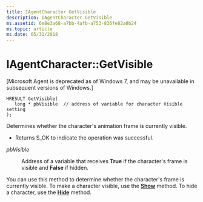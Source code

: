 ```yaml
---
title: IAgentCharacter GetVisible
description: IAgentCharacter GetVisible
ms.assetid: 6e8e3a68-a7bb-4afb-a753-836fe82a0b24
ms.topic: article
ms.date: 05/31/2018
---
```


# IAgentCharacter::GetVisible

\[Microsoft Agent is deprecated as of Windows 7, and may be unavailable in subsequent versions of Windows.\]

``` syntax
HRESULT GetVisible(
   long * pbVisible  // address of variable for character Visible setting
);
```

Determines whether the character's animation frame is currently visible.

-   Returns S\_OK to indicate the operation was successful.

<dl> <dt>

<span id="pbVisible"></span><span id="pbvisible"></span><span id="PBVISIBLE"></span>*pbVisible*
</dt> <dd>

Address of a variable that receives **True** if the character's frame is visible and **False** if hidden.

</dd> </dl>

You can use this method to determine whether the character's frame is currently visible. To make a character visible, use the [**Show**](/windows/desktop/lwef/iagentcharacter--show) method. To hide a character, use the [**Hide**](/windows/desktop/lwef/iagentcharacter--hide) method.

 

 